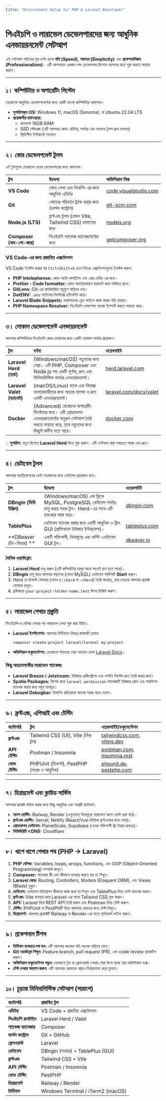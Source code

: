 ```yaml
---
title: "Environment Setup for PHP & Laravel Developer"
---
```


# পিএইচপি ও লারাভেল ডেভেলপারদের জন্য আধুনিক এনভায়রনমেন্ট সেটআপ

এই সেটআপ গাইডের মূল দর্শন হলো **গতি (Speed)**, **সরলতা (Simplicity)** এবং **প্রফেশনালিজম (Professionalism)**। এটি আপনাকে একজন দক্ষ ডেভেলপার হিসেবে আপনার যাত্রা শুরু করতে সাহায্য করবে।

---

## ১। কম্পিউটার ও অপারেটিং সিস্টেম

যেকোনো আধুনিক ডেভেলপমেন্টের জন্য একটি ভালো কম্পিউটার আবশ্যক।

* **সুপারিশকৃত OS:** Windows 11, macOS (Sonoma), বা Ubuntu 22.04 LTS
* **প্রয়োজনীয় হার্ডওয়্যার:**
    * কমপক্ষে 16GB RAM
    * SSD স্টোরেজ (এটি আপনার কোড এডিটর, সার্ভার এবং অন্যান্য টুলস দ্রুত চালাবে)
    * স্থিতিশীল ইন্টারনেট সংযোগ

---

## ২। কোর ডেভেলপমেন্ট টুলস

এই টুলগুলো যেকোনো ওয়েব ডেভেলপারের জন্য আবশ্যক।

| টুল | উদ্দেশ্য | অফিসিয়াল লিঙ্ক |
| :--- | :--- | :--- |
| **VS Code** | কোড লেখা এবং ডিবাগিং এর জন্য আধুনিক এডিটর | [code.visualstudio.com](https://code.visualstudio.com) |
| **Git** | কোডের পরিবর্তন ট্র্যাক করার জন্য (ভার্সন কন্ট্রোল) | [git-scm.com](https://git-scm.com) |
| **Node.js (LTS)** | ফ্রন্টএন্ড টুলস (যেমন Vite, Tailwind CSS) চালানোর জন্য | [nodejs.org](https://nodejs.org) |
| **Composer (কম-পো-জার)** | পিএইচপি প্যাকেজ ম্যানেজমেন্টের জন্য | [getcomposer.org](https://getcomposer.org) |

### VS Code-এর জন্য প্রস্তাবিত এক্সটেনশন

VS Code ইনস্টল করার পর `Ctrl+Shift+X` চেপে নিচের এক্সটেনশনগুলো ইনস্টল করুন:

* **PHP Intelephense:** কোড অটো-কমপ্লিশন এবং এরর চেকিং এর জন্য।
* **Prettier - Code formatter:** কোড স্বয়ংক্রিয়ভাবে ফরম্যাট করে সাজিয়ে রাখে।
* **GitLens:** Git-এর কার্যকারিতা বহুগুণে বাড়িয়ে দেয়।
* **DotENV:** `.env` ফাইলের সিনট্যাক্স হাইলাইট করে।
* **Laravel Blade Snippets:** লারাভেলের ব্লেড ফাইলে কাজ করার গতি বাড়ায়।
* **PHP Namespace Resolver:** পিএইচপি নেমস্পেস সহজে ইম্পোর্ট করতে সাহায্য করে।

---

## ৩। লোকাল ডেভেলপমেন্ট এনভায়রনমেন্ট

আপনার কম্পিউটারে পিএইচপি কোড চালানোর জন্য একটি লোকাল সার্ভার প্রয়োজন।

| টুল | বর্ণনা | ওয়েবসাইট |
| :--- | :--- | :--- |
| **Laravel Herd (হার্ড)** | (Windows/macOS) নতুনদের জন্য সেরা। এটি PHP, Composer এবং Node.js সহ একটি পূর্ণাঙ্গ, দ্রুত এবং মিনিমালিস্টিক সার্ভার এনভায়রনমেন্ট। | [herd.laravel.com](https://herd.laravel.com) |
| **Laravel Valet (ভ্যালেট)** | (macOS/Linux) ম্যাক এবং লিনাক্স ব্যবহারকারীদের জন্য অত্যন্ত হালকা ও দ্রুত একটি এনভায়রনমেন্ট। | [laravel.com/docs/valet](https://laravel.com/docs/valet) |
| **Docker** | (Advanced) যেকোনো অপারেটিং সিস্টেমের জন্য। এটি প্রোডাকশন এনভায়রনমেন্টের অনুরূপ সেটআপ তৈরি করতে সাহায্য করে, তবে নতুনদের জন্য কিছুটা জটিল হতে পারে। | [docker.com](https://docs.docker.com/) |

💡 **সুপারিশ:** নতুন হিসেবে **Laravel Herd** দিয়ে শুরু করুন। এটি সেটআপ করা সবচেয়ে সহজ এবং দ্রুত।

---

## ৪। ডেটাবেস টুলস

আপনার অ্যাপ্লিকেশনের ডেটা সংরক্ষণের জন্য ডেটাবেস প্রয়োজন হবে।

| টুল | উদ্দেশ্য | ওয়েবসাইট |
| :--- | :--- | :--- |
| **DBngin (ডিবি ইঞ্জিন)** | (Windows/macOS) এক ক্লিকে MySQL, PostgreSQL ডেটাবেস সার্ভার চালু করার সহজ টুল। Herd-এর সাথে এটি চমৎকার কাজ করে। | [dbngin.com](https://dbngin.com/) |
| **TablePlus** | ডেটাবেস ম্যানেজ করার জন্য একটি আধুনিক ও ক্লিন GUI (গ্রাফিক্যাল ইউজার ইন্টারফেস)। | [tableplus.com](https://tableplus.com/) |
| **DBeaver (ডি-বিভার) ** | একটি শক্তিশালী, বিনামূল্যে এবং মাল্টি-ডেটাবেস GUI টুল। | [dbeaver.io](https://dbeaver.io/) |

### দৈনিক ওয়ার্কফ্লো:
1.  **Laravel Herd** চালু করুন (এটি কম্পিউটার চালুর সাথে সাথেই রান হতে পারে)।
2.  **DBngin** চালু করে আপনার পছন্দের (যেমন MySQL) ডেটাবেস সার্ভিসটি **Start** করুন।
3.  Herd যে ডিফল্ট ফোল্ডার (যেমন `C:\herd` বা `~/Herd`) তৈরি করেছে, তার ভেতরে আপনার প্রজেক্ট ফোল্ডার রাখুন।
4.  ব্রাউজারে `your-project-folder-name.test` লিখে ভিজিট করুন।

---

## ৫। লারাভেল শেখার প্রস্তুতি

পিএইচপি-র বেসিক শেখার পর লারাভেল শেখা শুরু করা উচিত।

* **Laravel ইনস্টলেশন:** আপনার টার্মিনালে নিচের কমান্ডটি চালান:
    ```bash
    composer create-project laravel/laravel my-project
    ```
* **অফিসিয়াল ডকুমেন্টেশন:** যেকোনো সমস্যার সেরা সমাধান হলো [Laravel Docs](https://laravel.com/docs)।

### কিছু অত্যাবশ্যকীয় লারাভেল প্যাকেজ:
* **Laravel Breeze / Jetstream:** ইউজার রেজিস্ট্রেশন এবং লগইন সিস্টেম দ্রুত তৈরি করার জন্য।
* **Spatie Packages:** বিশেষ করে `laravel-permission` প্যাকেজটি ইউজার রোল এবং পারমিশন ম্যানেজ করার জন্য বহুল ব্যবহৃত।
* **Laravel Debugbar:** ডিবাগিং প্রক্রিয়াকে অনেক সহজ করে তোলে।

---

## ৬। ফ্রন্টএন্ড, এপিআই এবং টেস্টিং

| ক্যাটাগরি | টুল | ওয়েবসাইট/ডকুমেন্টেশন |
| :--- | :--- | :--- |
| **ফ্রন্টএন্ড** | Tailwind CSS (UI), Vite (বিল্ড টুল) | [tailwindcss.com](https://tailwindcss.com/docs), [vitejs.dev](https://vitejs.dev/guide/) |
| **API টেস্টিং** | Postman / Insomnia | [postman.com](https://learning.postman.com/docs/getting-started/introduction/), [insomnia.rest](https://insomnia.rest/docs) |
| **কোড টেস্টিং** | PHPUnit (ডিফল্ট), PestPHP (সহজ ও আধুনিক) | [phpunit.de](https://phpunit.de/documentation.html), [pestphp.com](https://pestphp.com/docs) |

---

## ৭। ডিপ্লয়মেন্ট এবং ক্লাউড সার্ভিস

আপনার প্রজেক্ট লাইভ করার জন্য কিছু আধুনিক এবং সাশ্রয়ী প্ল্যাটফর্ম।

* **অ্যাপ হোস্টিং:** Railway, Render (এগুলোতে বিনামূল্যে লারাভেল অ্যাপ হোস্ট করা যায়)।
* **ফ্রন্টএন্ড হোস্টিং:** Vercel, Netlify (React/Vue-ভিত্তিক ফ্রন্টএন্ডের জন্য সেরা)।
* **প্রোডাকশন ডেটাবেস:** PlanetScale, Supabase (এদের শক্তিশালী ফ্রি টায়ার রয়েছে)।
* **সিকিউরিটি ও DNS:** Cloudflare

---

## ৮। ধাপে ধাপে শেখার পথ (PHP → Laravel)

1.  **PHP বেসিক:** Variables, loops, arrays, functions, এবং OOP (Object-Oriented Programming) সম্পর্কে জানুন।
2.  **Composer:** প্যাকেজ কী এবং কীভাবে ব্যবহার করতে হয় তা শিখুন।
3.  **Laravel কোর:** Routing, Controllers, Models (Eloquent ORM), এবং Views (Blade) বুঝুন।
4.  **ডেটাবেস:** ডেটাবেস মাইগ্রেশন কীভাবে কাজ করে তা শিখুন এবং TablePlus দিয়ে ডেটা ম্যানেজ করুন।
5.  **ফ্রন্টএন্ড:** Vite ব্যবহার করে Laravel-এর সাথে Tailwind CSS যুক্ত করুন।
6.  **API:** Laravel দিয়ে REST API তৈরি করুন এবং Postman দিয়ে টেস্ট করুন।
7.  **টেস্টিং:** PHPUnit বা PestPHP দিয়ে আপনার কোডের জন্য টেস্ট লিখুন।
8.  **ডিপ্লয়মেন্ট:** আপনার প্রজেক্টটি Railway বা Render-এর মতো প্ল্যাটফর্মে লাইভ করুন।

---

## ৯। প্রফেশনাল টিপস

* **টার্মিনাল ব্যবহারে দক্ষ হন:** এটি আপনার কাজের গতি অনেক বাড়িয়ে দেবে।
* **Git ওয়ার্কফ্লো শিখুন:** Feature branch, pull request (PR), এবং code review প্র্যাকটিস করুন।
* **অফিসিয়াল ডকুমেন্টেশন পড়ুন:** যেকোনো টুল বা ফ্রেমওয়ার্ক শেখার সেরা উৎস হলো তার অফিসিয়াল ডক্স।
* **টেস্ট লেখার অভ্যাস করুন:** এটি আপনার কোডকে আরও নির্ভরযোগ্য করে তুলবে।

---

## ১০। চূড়ান্ত মিনিমালিস্টিক সেটআপ (সারাংশ)

| ক্যাটাগরি | প্রস্তাবিত টুল |
| :--- | :--- |
| **এডিটর** | VS Code + প্রস্তাবিত এক্সটেনশন |
| **পিএইচপি রানটাইম** | Laravel Herd / Valet |
| **প্যাকেজ ম্যানেজার** | Composer |
| **ভার্সন কন্ট্রোল** | Git + GitHub |
| **ফ্রেমওয়ার্ক** | Laravel |
| **ডেটাবেস** | DBngin (সার্ভার) + TablePlus (GUI) |
| **ফ্রন্টএন্ড** | Tailwind CSS + Vite |
| **API টেস্টিং** | Postman / Insomnia |
| **কোড টেস্টিং** | PestPHP |
| **ডিপ্লয়মেন্ট** | Railway / Render |
| **টার্মিনাল** | Windows Terminal / iTerm2 (macOS) |
